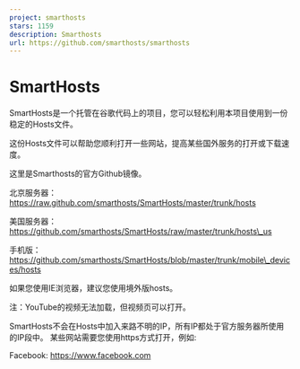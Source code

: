 ```yaml
---
project: smarthosts
stars: 1159
description: Smarthosts
url: https://github.com/smarthosts/smarthosts
---
```


SmartHosts
==========

SmartHosts是一个托管在谷歌代码上的项目，您可以轻松利用本项目使用到一份稳定的Hosts文件。

这份Hosts文件可以帮助您顺利打开一些网站，提高某些国外服务的打开或下载速度。

这里是Smarthosts的官方Github镜像。

北京服务器：https://raw.github.com/smarthosts/SmartHosts/master/trunk/hosts

美国服务器：https://github.com/smarthosts/SmartHosts/raw/master/trunk/hosts\_us

手机版：https://github.com/smarthosts/SmartHosts/blob/master/trunk/mobile\_devices/hosts

如果您使用IE浏览器，建议您使用境外版hosts。

注：YouTube的视频无法加载，但视频页可以打开。

SmartHosts不会在Hosts中加入来路不明的IP，所有IP都处于官方服务器所使用的IP段中。 某些网站需要您使用https方式打开，例如:

Facebook: https://www.facebook.com
